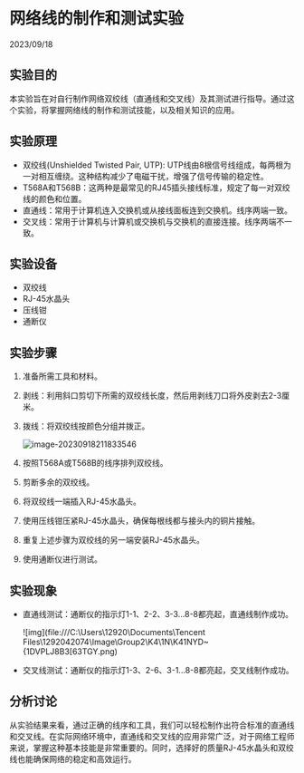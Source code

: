 # 网络线的制作和测试实验

2023/09/18

## 实验目的

本实验旨在对自行制作网络双绞线（直通线和交叉线）及其测试进行指导。通过这个实验，将掌握网络线的制作和测试技能，以及相关知识的应用。

## 实验原理 

- 双绞线(Unshielded Twisted Pair, UTP): UTP线由8根信号线组成，每两根为一对相互缠绕。这种结构减少了电磁干扰，增强了信号传输的稳定性。
- T568A和T568B：这两种是最常见的RJ45插头接线标准，规定了每一对双绞线的颜色和位置。
- 直通线：常用于计算机连入交换机或从接线面板连到交换机。线序两端一致。
- 交叉线：常用于计算机与计算机或交换机与交换机的直接连接。线序两端不一致。

## 实验设备 

- 双绞线
- RJ-45水晶头
- 压线钳
- 通断仪

## 实验步骤

1. 准备所需工具和材料。
2. 剥线：利用斜口剪切下所需的双绞线长度，然后用剥线刀口将外皮剥去2-3厘米。

3. 拨线：将双绞线按颜色分组并拨正。

   ![image-20230918211833546](C:\Users\12920\AppData\Roaming\Typora\typora-user-images\image-20230918211833546.png)

4. 按照T568A或T568B的线序排列双绞线。

5. 剪断多余的双绞线。

6. 将双绞线一端插入RJ-45水晶头。

7. 使用压线钳压紧RJ-45水晶头，确保每根线都与接头内的铜片接触。

8. 重复上述步骤为双绞线的另一端安装RJ-45水晶头。

9. 使用通断仪进行测试。

## 实验现象

- 直通线测试：通断仪的指示灯1-1、2-2、3-3...8-8都亮起，直通线制作成功。

  ![img](file:///C:\Users\12920\Documents\Tencent Files\1292042074\Image\Group2\K4\1N\K41NYD~{1DVPLJ8B3[63TGY.png)

- 交叉线测试：通断仪的指示灯1-3、2-6、3-1...8-8都亮起，交叉线制作成功。

## 分析讨论 

从实验结果来看，通过正确的线序和工具，我们可以轻松制作出符合标准的直通线和交叉线。在实际网络环境中，直通线和交叉线的应用非常广泛，对于网络工程师来说，掌握这种基本技能是非常重要的。同时，选择好的质量RJ-45水晶头和双绞线也能确保网络的稳定和高效运行。
